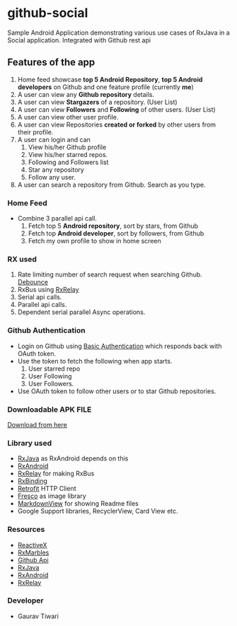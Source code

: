 # github-social #
Sample Android Application demonstrating various use cases of RxJava in a Social application. Integrated with Github rest api


## Features of the app ##

1. Home feed showcase **top 5 Android Repository**, **top 5 Android developers** on Github and one feature profile (currently **me**)
2. A user can view any **Github repository** details.
3. A user can view **Stargazers** of a repository. (User List)
4. A user can view **Followers** and **Following** of other users. (User List)
5. A user can view other user profile.
6. A user can view Repositories **created or forked** by other users from their profile.
7. A user can login and can
    1. View his/her Github profile
    2. View his/her starred repos.
    3. Following and Followers list
    4. Star any repository
    5. Follow any user.
8. A user can search a repository from Github. Search as you type.

### Home Feed ###

* Combine 3 parallel api call. 
    1. Fetch top 5 **Android repository**, sort by stars, from Github
    2. Fetch top **Android developer**, sort by followers, from Github
    3. Fetch my own profile to show in home screen

### RX used 
1. Rate limiting number of search request when searching Github. [Debounce](http://rxmarbles.com/#debounce)
2. RxBus using [RxRelay](https://github.com/JakeWharton/RxRelay)
3. Serial api calls.
4. Parallel api calls.
5. Dependent serial parallel Async operations.

### Github Authentication ###

* Login on Github using [Basic Authentication](https://developer.github.com/v3/auth/#basic-authentication) which responds back with OAuth token.
* Use the token to fetch the following when app starts.
    1. User starred repo
    2. User Following
    3. User Followers.
* Use OAuth token to follow other users or to star Github repositories.


### Downloadable APK FILE 
[Download from here](https://drive.google.com/file/d/0B1jzf-vV0CXPWUV0OTRNQ2dLVkk/view)
    

### Library used ###
* [RxJava](https://github.com/ReactiveX/RxJava) as RxAndroid depends on this
* [RxAndroid](https://github.com/ReactiveX/RxAndroid)
* [RxRelay](https://github.com/JakeWharton/RxRelay) for making RxBus
* [RxBinding](https://github.com/JakeWharton/RxBinding) 
* [Retrofit](https://github.com/square/retrofit) HTTP Client 
* [Fresco](http://frescolib.org) as image library
* [MarkdownView](https://github.com/tiagohm/MarkdownView) for showing Readme files
* Google Support libraries, RecyclerView, Card View etc.


### Resources ###
* [ReactiveX](http://reactivex.io)
* [RxMarbles](http://rxmarbles.com)
* [Github Api](https://developer.github.com/v3/)
* [RxJava](https://github.com/ReactiveX/RxJava)
* [RxAndroid](https://github.com/ReactiveX/RxAndroid)
* [RxRelay](https://github.com/JakeWharton/RxRelay)


### Developer ###

* Gaurav Tiwari

